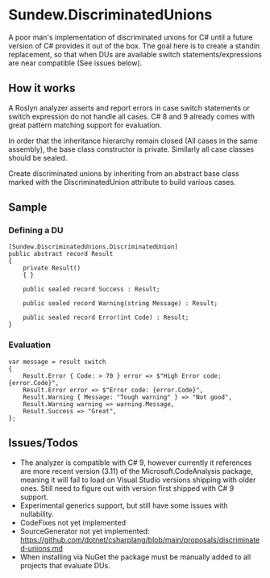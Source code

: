 # Sundew.DiscriminatedUnions

A poor man's implementation of discriminated unions for C# until a future version of C# provides it out of the box. The goal here is to create a standin replacement, so that when DUs are available switch statements/expressions are near compatible (See issues below).

## How it works
A Roslyn analyzer asserts and report errors in case switch statements or switch expression do not handle all cases.
C# 8 and 9 already comes with great pattern matching support for evaluation.

In order that the inheritance hierarchy remain closed (All cases in the same assembly), the base class constructor is private. Similarly all case classes should be sealed.

Create discriminated unions by inheriting from an abstract base class marked with the DiscriminatedUnion attribute to build various cases.

## Sample
### Defining a DU
```
[Sundew.DiscriminatedUnions.DiscriminatedUnion]
public abstract record Result
{
    private Result()
    { }

    public sealed record Success : Result;

    public sealed record Warning(string Message) : Result;

    public sealed record Error(int Code) : Result;
}
```

### Evaluation
```
var message = result switch
{
    Result.Error { Code: > 70 } error => $"High Error code: {error.Code}",
    Result.Error error => $"Error code: {error.Code}",
    Result.Warning { Message: "Tough warning" } => "Not good",
    Result.Warning warning => warning.Message,
    Result.Success => "Great",
};
```

## Issues/Todos
* The analyzer is compatible with C# 9, however currently it references are more recent version (3.11) of the Microsoft.CodeAnalysis package, meaning it will fail to load on Visual Studio versions shipping with older ones. Still need to figure out with version first shipped with C# 9 support.
* Experimental generics support, but still have some issues with nullability.
* CodeFixes not yet implemented
* SourceGenerator not yet implemented: https://github.com/dotnet/csharplang/blob/main/proposals/discriminated-unions.md
* When installing via NuGet the package must be manually added to all projects that evaluate DUs.
